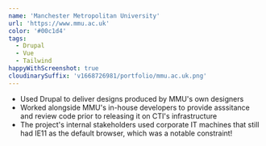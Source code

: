```yaml
---
name: 'Manchester Metropolitan University'
url: 'https://www.mmu.ac.uk'
color: '#00c1d4'
tags:
  - Drupal
  - Vue
  - Tailwind
happyWithScreenshot: true
cloudinarySuffix: 'v1668726981/portfolio/mmu.ac.uk.png'
---
```


- Used Drupal to deliver designs produced by MMU's own designers
- Worked alongside MMU's in-house developers to provide asssitance and review code prior to releasing it on CTI's infrastructure
- The project's internal stakeholders used corporate IT machines that still had IE11 as the default browser, which was a notable constraint!
